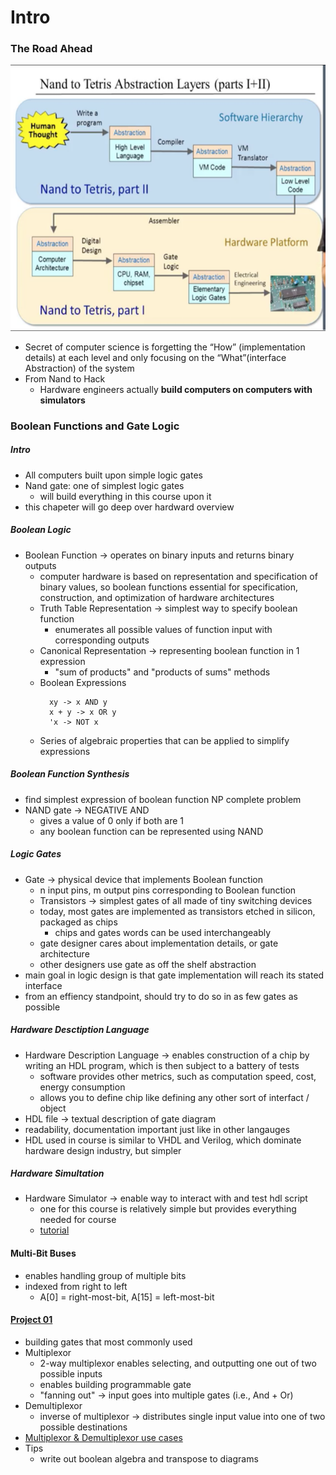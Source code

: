 # Intro

### The Road Ahead
![Nand2Tetris Roadmap](images/roadmap.png)
* Secret of computer science is forgetting the “How” (implementation details) at each level and only focusing on the “What”(interface Abstraction) of the system
* From Nand to Hack
  * Hardware engineers actually **build computers on computers with simulators**

### Boolean Functions and Gate Logic
##### Intro
* All computers built upon simple logic gates
* Nand gate: one of simplest logic gates
  * will build everything in this course upon it
* this chapeter will go deep over hardward overview
##### Boolean Logic
* Boolean Function -> operates on binary inputs and returns binary outputs
  * computer hardware is based on representation and specification of binary values, so boolean functions essential for specification, construction, and optimization of hardware architectures
  * Truth Table Representation -> simplest way to specify boolean function
    * enumerates all possible values of function input with corresponding outputs
  * Canonical Representation -> representing boolean function in 1 expression
    * "sum of products" and "products of sums" methods
  * Boolean Expressions
    ```
      xy -> x AND y
      x + y -> x OR y
      'x -> NOT x
    ```
  * Series of algebraic properties that can be applied to simplify expressions
##### Boolean Function Synthesis
* find simplest expression of boolean function NP complete problem
* NAND gate -> NEGATIVE AND
  * gives a value of 0 only if both are 1
  * any boolean function can be represented using NAND
##### Logic Gates
* Gate -> physical device that implements Boolean function
  * n input pins, m output pins corresponding to Boolean function
  * Transistors -> simplest gates of all made of tiny switching devices
  * today, most gates are implemented as transistors etched in silicon, packaged as chips
    * chips and gates words can be used interchangeably
  * gate designer cares about implementation details, or gate architecture
  * other designers use gate as off the shelf abstraction
* main goal in logic design is that gate implementation will reach its stated interface
* from an effiency standpoint, should try to do so in as few gates as possible
##### Hardware Desctiption Language
* Hardware Description Language -> enables construction of a chip by writing an HDL program, which is then subject to a battery of tests
  * software provides other metrics, such as computation speed, cost, energy consumption
  * allows you to define chip like defining any other sort of interfact / object
* HDL file -> textual description of gate diagram
* readability, documentation important just like in other langauges
* HDL used in course is similar to VHDL and Verilog, which dominate hardware design industry, but simpler
##### Hardware Simultation
* Hardware Simulator -> enable way to interact with and test hdl script
  * one for this course is relatively simple but provides everything needed for course
  * [tutorial](http://nand2tetris.org/tutorials/PDF/Hardware%20Simulator%20Tutorial.pdf)
#### Multi-Bit Buses
* enables handling group of multiple bits
* indexed from right to left
  * A[0] = right-most-bit, A[15] = left-most-bit
#### [Project 01](http://nand2tetris.org/01.php)
* building gates that most commonly used
* Multiplexor
  * 2-way multiplexor enables selecting, and outputting one out of two possible inputs
  * enables building programmable gate
  * "fanning out" -> input goes into multiple gates (i.e., And + Or)
* Demultiplexor
  * inverse of multiplexor -> distributes single input value into one of two possible destinations
* [Multiplexor & Demultiplexor use cases](https://www.elprocus.com/what-is-multiplexer-and-de-multiplexer-types-and-its-applications/)
* Tips
  * write out boolean algebra and transpose to diagrams
